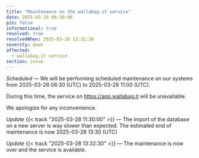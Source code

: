 ```yaml
---
title: "Maintenance on the wallabag.it service"
date: 2025-03-28 06:30:00
pin: false
informational: true
resolved: true
resolvedWhen: 2025-03-28 13:32:30
severity: down
affected:
  - wallabag.it service
section: issue
---
```


*Scheduled* — We will be performing scheduled maintenance on our systems from 2025-03-28 06:30 (UTC) to 2025-03-28 11:00 (UTC).

During this time, the service on <https://app.wallabag.it> will be unavailable.

We apologize for any inconvenience.

*Update* {{< track "2025-03-28 11:30:00" >}} — The import of the database on a new server is way slower than expected.
The estimated end of maintenance is now 2025-03-28 13:30 (UTC)

*Update* {{< track "2025-03-28 13:32:30" >}} — The maintenance is now over and the service is available.
